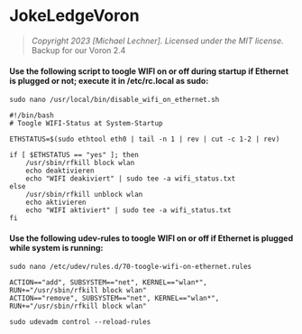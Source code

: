 # JokeLedgeVoron
> *Copyright 2023 [Michael Lechner]. Licensed under the MIT license.*
Backup for our Voron 2.4

#### Use the following script to toogle WIFI on or off during startup if Ethernet is plugged or not; execute it in /etc/rc.local as sudo:

```
sudo nano /usr/local/bin/disable_wifi_on_ethernet.sh
```
```
#!/bin/bash
# Toogle WIFI-Status at System-Startup

ETHSTATUS=$(sudo ethtool eth0 | tail -n 1 | rev | cut -c 1-2 | rev)

if [ $ETHSTATUS == "yes" ]; then
    /usr/sbin/rfkill block wlan
    echo deaktivieren
    echo "WIFI deakiviert" | sudo tee -a wifi_status.txt
else
    /usr/sbin/rfkill unblock wlan
    echo aktivieren
    echo "WIFI aktiviert" | sudo tee -a wifi_status.txt
fi
```

#### Use the following udev-rules to toogle WIFI on or off if Ethernet is plugged while system is running:

```
sudo nano /etc/udev/rules.d/70-toogle-wifi-on-ethernet.rules
```
```
ACTION=="add", SUBSYSTEM=="net", KERNEL=="wlan*", RUN+="/usr/sbin/rfkill block wlan"
ACTION=="remove", SUBSYSTEM=="net", KERNEL=="wlan*", RUN+="/usr/sbin/rfkill block wlan"
```
```
sudo udevadm control --reload-rules
```
